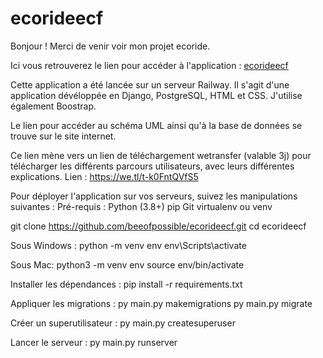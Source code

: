 ﻿# ecorideecf

Bonjour ! 
Merci de venir voir mon projet ecoride. 
 
Ici vous retrouverez le lien pour accéder à l'application : [ecorideecf](https://ecorideecf-production.up.railway.app/)

Cette application a été lancée sur un serveur Railway. 
Il s'agit d'une application dévéloppée en Django, PostgreSQL, HTML et CSS. J'utilise également Boostrap. 

Le lien pour accéder au schéma UML ainsi qu'à la base de données se trouve sur le site internet. 

Ce lien mène vers un lien de téléchargement wetransfer (valable 3j) pour télécharger les différents parcours utilisateurs, avec leurs différentes explications. 
Lien : https://we.tl/t-k0FntQVfS5



Pour déployer l'application sur vos serveurs, suivez les manipulations suivantes : 
Pré-requis : 
Python (3.8+)
pip 
Git
virtualenv ou venv

git clone https://github.com/beeofpossible/ecorideecf.git
cd ecorideecf

Sous Windows : 
python -m venv env
env\Scripts\activate

Sous Mac: 
python3 -m venv env
source env/bin/activate 

Installer les dépendances : 
pip install -r requirements.txt

Appliquer les migrations : 
py main.py makemigrations 
py main.py migrate 

Créer un superutilisateur :
py main.py createsuperuser

Lancer le serveur :
py main.py runserver

